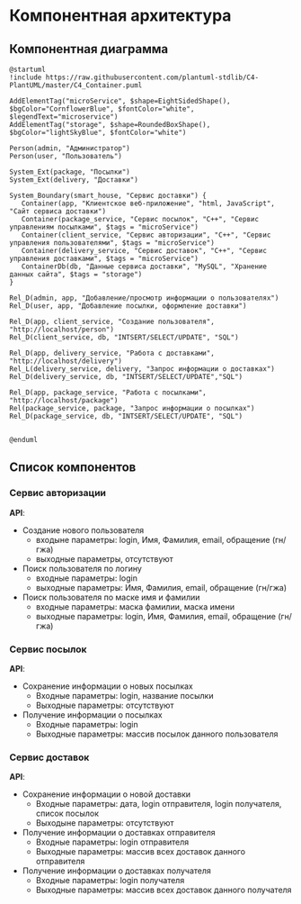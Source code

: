 # Компонентная архитектура
<!-- Состав и взаимосвязи компонентов системы между собой и внешними системами с указанием протоколов, ключевые технологии, используемые для реализации компонентов.
Диаграмма контейнеров C4 и текстовое описание. 
-->
## Компонентная диаграмма

```plantuml
@startuml
!include https://raw.githubusercontent.com/plantuml-stdlib/C4-PlantUML/master/C4_Container.puml

AddElementTag("microService", $shape=EightSidedShape(), $bgColor="CornflowerBlue", $fontColor="white", $legendText="microservice")
AddElementTag("storage", $shape=RoundedBoxShape(), $bgColor="lightSkyBlue", $fontColor="white")

Person(admin, "Администратор")
Person(user, "Пользователь")

System_Ext(package, "Посылки")
System_Ext(delivery, "Доставки")

System_Boundary(smart_house, "Сервис доставки") {
   Container(app, "Клиентское веб-приложение", "html, JavaScript", "Сайт сервиса доставки")
   Container(package_service, "Сервис посылок", "C++", "Сервис управлениям посылками", $tags = "microService") 
   Container(client_service, "Сервис авторизации", "C++", "Сервис управления пользователями", $tags = "microService")    
   Container(delivery_service, "Сервис доставок", "C++", "Сервис управления доставками", $tags = "microService")       
   ContainerDb(db, "Данные сервиса доставки", "MySQL", "Хранение данных сайта", $tags = "storage")
}

Rel_D(admin, app, "Добавление/просмотр информации о пользователях")
Rel_D(user, app, "Добавление посылки, оформление доставки")

Rel_D(app, client_service, "Создание пользователя", "http://localhost/person")
Rel_D(client_service, db, "INTSERT/SELECT/UPDATE", "SQL")

Rel_D(app, delivery_service, "Работа с доставками", "http://localhost/delivery")
Rel_L(delivery_service, delivery, "Запрос информации о доставках")
Rel_D(delivery_service, db, "INTSERT/SELECT/UPDATE","SQL")

Rel_D(app, package_service, "Работа с посылками", "http://localhost/package")
Rel(package_service, package, "Запрос информации о посылках")
Rel_D(package_service, db, "INTSERT/SELECT/UPDATE", "SQL")


@enduml
```
## Список компонентов
### Сервис авторизации

**API**:
-	Создание нового пользователя
      - входыне параметры: login, Имя, Фамилия, email, обращение (гн/гжа)
      - выходные параметры, отсутствуют
-	Поиск пользователя по логину
     - входные параметры:  login
     - выходные параметры: Имя, Фамилия, email, обращение (гн/гжа)
-	Поиск пользователя по маске имя и фамилии
     - входные параметры: маска фамилии, маска имени
     - выходные параметры: login, Имя, Фамилия, email, обращение (гн/гжа)

### Сервис посылок
**API**:
- Сохранение информации о новых посылках
  - Входные параметры: login, название посылки
  - Выходные параметры: отсутствуют
- Получение информации о посылках
  - Входные параметры: login
  - Выходные параметры: массив посылок данного пользователя


### Сервис доставок
**API**:
- Сохранение информации о новой доставки
  - Входные параметры: дата, login отправителя, login получателя, список посылок
  - Выходыне параметры: отсутствуют
- Получение информации о доставках отправителя
  - Входные параметры: login отправителя
  - Выходные параметры: массив всех доставок данного отправителя
- Получение информации о доставках получателя
  - Входные параметры: login получателя
  - Выходные параметры: массив всех доставок данного получателя
